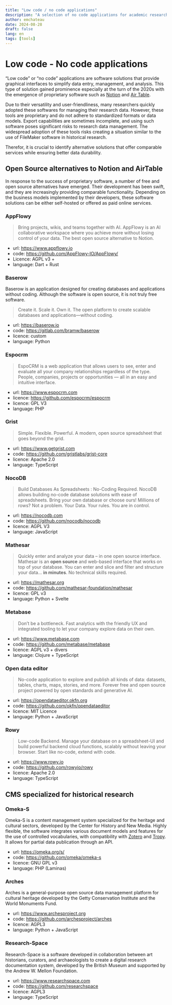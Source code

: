```yaml
---
title: "Low code / no code applications"
description: "A selection of no code applications for academic research."
author: emchateau
date: 2024-08-28
draft: false
lang: en
tags: [tools]
---
```


# Low code - No code applications

“Low code” or “no code” applications are software solutions that provide graphical interfaces to simplify data entry, management, and analysis. This type of solution gained prominence especially at the turn of the 2020s with the emergence of proprietary software such as [Notion](https://www.notion.so) and [Air Table](https://www.airtable.com).

Due to their versatility and user-friendliness, many researchers quickly adopted these softwares for managing their research data. However, these tools are proprietary and do not adhere to standardized formats or data models. Export capabilities are sometimes incomplete, and using such software poses significant risks to research data management. The widespread adoption of these tools risks creating a situation similar to the use of FileMaker software in historical research.

Therefor, it is crucial to identify alternative solutions that offer comparable services while ensuring better data durability.

## Open Source alternatives to Notion and AirTable

In response to the success of proprietary software, a number of free and open source alternatives have emerged. Their development has been swift, and they are increasingly providing comparable functionality. Depending on the business models implemented by their developers, these software solutions can be either self-hosted or offered as paid online services.

### AppFlowy

> Bring projects, wikis, and teams together with AI. AppFlowy is an AI collaborative workspace where you achieve more without losing control of your data. The best open source alternative to Notion.

- url: https://www.appflowy.io
- code: https://github.com/AppFlowy-IO/AppFlowy/
- Licence: AGPL v3 +
- language: Dart + Rust

### Baserow

Baserow is an application designed for creating databases and applications without coding. Although the software is open source, it is not truly free software.

>Create it. Scale it. Own it. The open platform to create scalable databases and applications—without coding.

- url: https://baserow.io
- code: https://gitlab.com/bramw/baserow
- licence: custom
- language: Python

### Espocrm

> EspoCRM is a web application that allows users to see, enter and evaluate all your company relationships regardless of the type. People, companies, projects or opportunities — all in an easy and intuitive interface.

- url: https://www.espocrm.com
- licence: https://github.com/espocrm/espocrm
- licence: GPL V3
- language: PHP

### Grist

>Simple. Flexible. Powerful. A modern, open source spreadsheet that goes beyond the grid.

- url: https://www.getgrist.com
- code: https://github.com/gristlabs/grist-core
- licence: Apache 2.0
- language: TypeScript

### NocoDB

>Build Databases As Spreadsheets : No-Coding Required. NocoDB allows building no-code database solutions with ease of spreadsheets. Bring your own database or choose ours! Millions of rows? Not a problem. Your Data. Your rules. You are in control.

- url: https://nocodb.com
- code: https://github.com/nocodb/nocodb
- licence: AGPL V3
- language: JavaScript

### Mathesar

>Quickly enter and analyze your data – in one open source interface. Mathesar is an **open source** and web-based interface that works on top of your database. You can enter and slice and filter and structure your data… **in minutes**. No technical skills required.

- url: https://mathesar.org
- code: https://github.com/mathesar-foundation/mathesar
- licence: GPL v3
- language: Python + Svelte

### Metabase

>Don’t be a bottleneck. Fast analytics with the friendly UX and integrated tooling to let your company explore data on their own.

- url: https://www.metabase.com
- code: https://github.com/metabase/metabase
- licence: AGPL v3 + divers
- language: Clojure + TypeScript

### Open data editor

> No-code application to explore and publish all kinds of data: datasets, tables, charts, maps, stories, and more. Forever free and open source project powered by open standards and generative AI.

- url: https://opendataeditor.okfn.org
- code: https://github.com/okfn/opendataeditor
- licence: MIT Licence
- language: Python + JavaScript

### Rowy

> Low-code Backend. Manage your database on a spreadsheet-UI and build powerful backend cloud functions, scalably without leaving your browser. Start like no-code, extend with code. 

- url: https://www.rowy.io
- code: https://github.com/rowyio/rowy
- licence: Apache 2.0
- language: TypeScript

## CMS specialized for historical research

### Omeka-S

Omeka-S is a content management system specialized for the heritage and cultural sectors, developed by the Center for History and New Media. Highly flexible, the software integrates various document models and features for the use of controlled vocabularies, with compatibility with [Zotero](https://www.zotero.org) and [Tropy](https://tropy.org). It allows for partial data publication through an API.

- url: https://omeka.org/s/
- code: https://github.com/omeka/omeka-s
- licence: GNU GPL v3
- language: PHP (Laminas)

### Arches

Arches is a general-purpose open source data management platform for cultural heritage developed by the Getty Conservation Institute and the World Monuments Fund.

- url: https://www.archesproject.org
- code: https://github.com/archesproject/arches
- licence: AGPL3
- language: Python + JavaScript

### Research-Space

Research-Space is a software developed in collaboration between art historians, curators, and archaeologists to create a digital research documentation system, developed by the British Museum and supported by the Andrew W. Mellon Foundation.

- url: https://www.researchspace.com
- code: https://github.com/researchspace
- licence: AGPL3
- language: TypeScript
